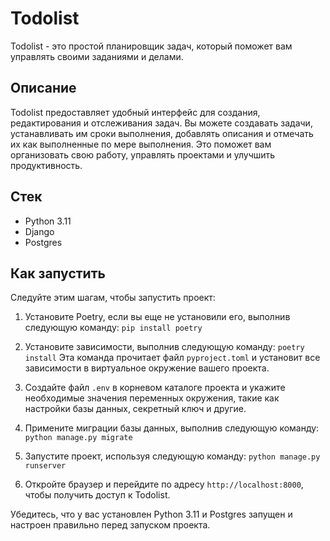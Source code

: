 # Todolist

Todolist - это простой планировщик задач, который поможет вам управлять своими заданиями и делами.

## Описание

Todolist предоставляет удобный интерфейс для создания, редактирования и отслеживания задач. Вы можете создавать задачи, устанавливать им сроки выполнения, добавлять описания и отмечать их как выполненные по мере выполнения. Это поможет вам организовать свою работу, управлять проектами и улучшить продуктивность.

## Стек

- Python 3.11
- Django
- Postgres

## Как запустить

Следуйте этим шагам, чтобы запустить проект:

1. Установите Poetry, если вы еще не установили его, выполнив следующую команду:
`pip install poetry`

2. Установите зависимости, выполнив следующую команду:
`poetry install`
Эта команда прочитает файл `pyproject.toml` и установит все зависимости в виртуальное окружение вашего проекта.
3. Создайте файл `.env` в корневом каталоге проекта и укажите необходимые значения переменных окружения, такие как настройки базы данных, секретный ключ и другие.

4. Примените миграции базы данных, выполнив следующую команду:
`python manage.py migrate`

5. Запустите проект, используя следующую команду:
`python manage.py runserver`

6. Откройте браузер и перейдите по адресу `http://localhost:8000`, чтобы получить доступ к Todolist.

Убедитесь, что у вас установлен Python 3.11 и Postgres запущен и настроен правильно перед запуском проекта.

